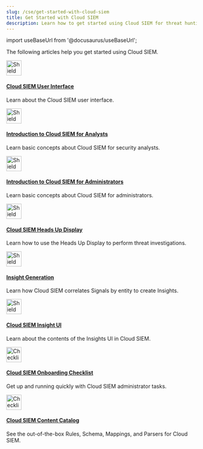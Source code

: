 ```yaml
---
slug: /cse/get-started-with-cloud-siem
title: Get Started with Cloud SIEM
description: Learn how to get started using Cloud SIEM for threat hunting.
---
```


import useBaseUrl from '@docusaurus/useBaseUrl';

The following articles help you get started using Cloud SIEM.

<div className="box-wrapper">
<div className="box smallbox card">
  <div className="container">
  <a href="/docs/cse/get-started-with-cloud-siem/cloud-siem-ui"><img src={useBaseUrl('img/icons/security/siem-challenges.png')} alt="Shield on a workflow icon" width="40"/><h4>Cloud SIEM User Interface</h4></a>
  <p>Learn about the Cloud SIEM user interface.</p>
  </div>
</div><div className="box smallbox card">
  <div className="container">
  <a href="/docs/cse/get-started-with-cloud-siem/intro-for-analysts"><img src={useBaseUrl('img/icons/security/siem-challenges.png')} alt="Shield on a workflow icon" width="40"/><h4>Introduction to Cloud SIEM for Analysts</h4></a>
  <p>Learn basic concepts about Cloud SIEM for security analysts.</p>
  </div>
</div>
<div className="box smallbox card">
  <div className="container">
  <a href="/docs/cse/get-started-with-cloud-siem/intro-for-administrators"><img src={useBaseUrl('img/icons/security/siem-challenges.png')} alt="Shield on a workflow icon" width="40"/><h4>Introduction to Cloud SIEM for Administrators</h4></a>
  <p>Learn basic concepts about Cloud SIEM for administrators.</p>
  </div>
</div>
<div className="box smallbox card">
  <div className="container">
  <a href="/docs/cse/get-started-with-cloud-siem/cse-heads-up-display"><img src={useBaseUrl('img/icons/security/siem-challenges.png')} alt="Shield on a workflow icon" width="40"/><h4>Cloud SIEM Heads Up Display</h4></a>
  <p>Learn how to use the Heads Up Display to perform threat investigations.</p>
  </div>
</div>
<div className="box smallbox card">
  <div className="container">
  <a href="/docs/cse/get-started-with-cloud-siem/insight-generation-process"><img src={useBaseUrl('img/icons/security/siem-challenges.png')} alt="Shield on a workflow icon" width="40"/><h4>Insight Generation</h4></a>
  <p>Learn how Cloud SIEM correlates Signals by entity to create Insights.</p>
  </div>
</div>
<div className="box smallbox card">
  <div className="container">
  <a href="/docs/cse/get-started-with-cloud-siem/about-cse-insight-ui"><img src={useBaseUrl('img/icons/security/siem-challenges.png')} alt="Shield on a workflow icon" width="40"/><h4>Cloud SIEM Insight UI</h4></a>
  <p>Learn about the contents of the Insights UI in Cloud SIEM.</p>
  </div>
</div>
<div className="box smallbox card">
  <div className="container">
  <a href="/docs/cse/get-started-with-cloud-siem/onboarding-checklist-cse"><img src={useBaseUrl('img/icons/security/compliance.png')} alt="Checklist icon" width="40"/><h4>Cloud SIEM Onboarding Checklist</h4></a>
  <p>Get up and running quickly with Cloud SIEM administrator tasks.</p>
  </div>
</div>
<div className="box smallbox card">
  <div className="container">
  <a href="/docs/cse/get-started-with-cloud-siem/cloud-siem-content-catalog"><img src={useBaseUrl('img/icons/security/compliance.png')} alt="Checklist icon" width="40"/><h4>Cloud SIEM Content Catalog</h4></a>
  <p>See the out-of-the-box Rules, Schema, Mappings, and Parsers for Cloud SIEM.</p>
  </div>
</div>
</div>